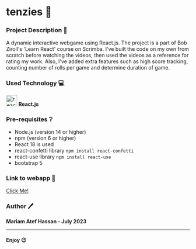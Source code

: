 # tenzies 🎲

### Project Description :page_facing_up:
A dynamic interactive webgame using React.js. The project is a part of Bob Ziroll's 'Learn React' course on Scrimba. I've built the code on my own from scratch before watching the videos, then used the videos as a reference for rating my work. Also, I've added extra features such as high score tracking, counting number of rolls per game and determine duration of game.


### Used Technology 💻

<img src="https://upload.wikimedia.org/wikipedia/commons/thumb/a/a7/React-icon.svg/2300px-React-icon.svg.png" alt="react" width="30" height="30"> __React.js__

### Pre-requisites :grey_question:
- Node.js (version 14 or higher)
- npm (version 6 or higher)
- React 18 is used
- react-confetti library ``` npm install react-confetti ```
- react-use library ``` npm install react-use  ```
- bootstrap 5

### Link to webapp 🔗

<a href="https://mariamatef226.github.io/tenzies/"> Click Me! </a>

### Author 🖊️

**Mariam Atef Hassan  - July 2023**

<hr>

#### Enjoy :wink:





